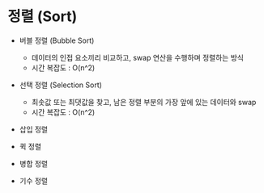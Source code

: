 # 정렬 (Sort)
- 버블 정렬 (Bubble Sort)
  - 데이터의 인접 요소끼리 비교하고, swap 연산을 수행하며 정렬하는 방식
  - 시간 복잡도 : O(n^2) 
  
- 선택 정렬 (Selection Sort)
  - 최솟값 또는 최댓값을 찾고, 남은 정렬 부분의 가장 앞에 있는 데이터와 swap
  - 시간 복잡도 : O(n^2)
  
- 삽입 정렬
- 퀵 정렬
- 병합 정렬
- 기수 정렬
